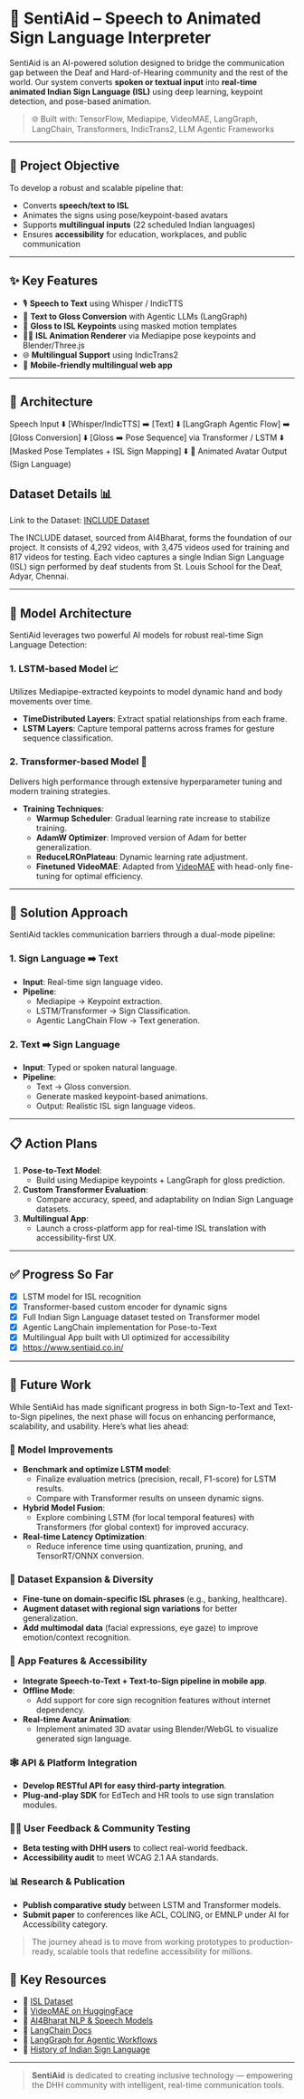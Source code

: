 # 🧠 SentiAid – Speech to Animated Sign Language Interpreter

SentiAid is an AI-powered solution designed to bridge the communication gap between the Deaf and Hard-of-Hearing community and the rest of the world. Our system converts **spoken or textual input** into **real-time animated Indian Sign Language (ISL)** using deep learning, keypoint detection, and pose-based animation.

> 🌐 Built with: TensorFlow, Mediapipe, VideoMAE, LangGraph, LangChain, Transformers, IndicTrans2, LLM Agentic Frameworks

---

## 🚀 Project Objective

To develop a robust and scalable pipeline that:
- Converts **speech/text to ISL**
- Animates the signs using pose/keypoint-based avatars
- Supports **multilingual inputs** (22 scheduled Indian languages)
- Ensures **accessibility** for education, workplaces, and public communication

---

## ✨ Key Features

- 🎙️ **Speech to Text** using Whisper / IndicTTS
- 📝 **Text to Gloss Conversion** with Agentic LLMs (LangGraph)
- 🔁 **Gloss to ISL Keypoints** using masked motion templates
- 🧍‍♂️ **ISL Animation Renderer** via Mediapipe pose keypoints and Blender/Three.js
- 🌐 **Multilingual Support** using IndicTrans2
- 📱 **Mobile-friendly multilingual web app**

---

## 🧠 Architecture


Speech Input
   ⬇️
[Whisper/IndicTTS] ➡️ [Text]
   ⬇️
[LangGraph Agentic Flow] ➡️ [Gloss Conversion]
   ⬇️
[Gloss ➡️ Pose Sequence] via Transformer / LSTM
   ⬇️
[Masked Pose Templates + ISL Sign Mapping]
   ⬇️
🎥 Animated Avatar Output (Sign Language)

## Dataset Details 📊
Link to the Dataset: [INCLUDE Dataset](https://zenodo.org/records/4010759)

The INCLUDE dataset, sourced from AI4Bharat, forms the foundation of our project. It consists of 4,292 videos, with 3,475 videos used for training and 817 videos for testing. Each video captures a single Indian Sign Language (ISL) sign performed by deaf students from St. Louis School for the Deaf, Adyar, Chennai.


---

## 🧠 Model Architecture

SentiAid leverages two powerful AI models for robust real-time Sign Language Detection:

### 1. LSTM-based Model 📈
Utilizes Mediapipe-extracted keypoints to model dynamic hand and body movements over time.

- **TimeDistributed Layers**: Extract spatial relationships from each frame.
- **LSTM Layers**: Capture temporal patterns across frames for gesture sequence classification.

### 2. Transformer-based Model 🔄
Delivers high performance through extensive hyperparameter tuning and modern training strategies.

- **Training Techniques**:
  - **Warmup Scheduler**: Gradual learning rate increase to stabilize training.
  - **AdamW Optimizer**: Improved version of Adam for better generalization.
  - **ReduceLROnPlateau**: Dynamic learning rate adjustment.
  - **Finetuned VideoMAE**: Adapted from [VideoMAE](https://arxiv.org/abs/2203.12602) with head-only fine-tuning for optimal efficiency.

---

## 🎯 Solution Approach

SentiAid tackles communication barriers through a dual-mode pipeline:

### 1. Sign Language ➡️ Text
- **Input**: Real-time sign language video.
- **Pipeline**:
  - Mediapipe → Keypoint extraction.
  - LSTM/Transformer → Sign Classification.
  - Agentic LangChain Flow → Text generation.

### 2. Text ➡️ Sign Language
- **Input**: Typed or spoken natural language.
- **Pipeline**:
  - Text → Gloss conversion.
  - Generate masked keypoint-based animations.
  - Output: Realistic ISL sign language videos.

---

## 📋 Action Plans

1. **Pose-to-Text Model**:
   - Build using Mediapipe keypoints + LangGraph for gloss prediction.
2. **Custom Transformer Evaluation**:
   - Compare accuracy, speed, and adaptability on Indian Sign Language datasets.
3. **Multilingual App**:
   - Launch a cross-platform app for real-time ISL translation with accessibility-first UX.

---

## ✅ Progress So Far

- [x] LSTM model for ISL recognition
- [x] Transformer-based custom encoder for dynamic signs
- [x] Full Indian Sign Language dataset tested on Transformer model
- [x] Agentic LangChain implementation for Pose-to-Text
- [x] Multilingual App built with UI optimized for accessibility
- [x] https://www.sentiaid.co.in/

---
## 🚀 Future Work

While SentiAid has made significant progress in both Sign-to-Text and Text-to-Sign pipelines, the next phase will focus on enhancing performance, scalability, and usability. Here’s what lies ahead:

### 🧠 Model Improvements
- **Benchmark and optimize LSTM model**:
  - Finalize evaluation metrics (precision, recall, F1-score) for LSTM results.
  - Compare with Transformer results on unseen dynamic signs.
- **Hybrid Model Fusion**:
  - Explore combining LSTM (for local temporal features) with Transformers (for global context) for improved accuracy.
- **Real-time Latency Optimization**:
  - Reduce inference time using quantization, pruning, and TensorRT/ONNX conversion.

### 🧾 Dataset Expansion & Diversity
- **Fine-tune on domain-specific ISL phrases** (e.g., banking, healthcare).
- **Augment dataset with regional sign variations** for better generalization.
- **Add multimodal data** (facial expressions, eye gaze) to improve emotion/context recognition.

### 📱 App Features & Accessibility
- **Integrate Speech-to-Text + Text-to-Sign pipeline in mobile app**.
- **Offline Mode**:
  - Add support for core sign recognition features without internet dependency.
- **Real-time Avatar Animation**:
  - Implement animated 3D avatar using Blender/WebGL to visualize generated sign language.

### 🕸️ API & Platform Integration
- **Develop RESTful API for easy third-party integration**.
- **Plug-and-play SDK** for EdTech and HR tools to use sign translation modules.

### 🧑‍🏫 User Feedback & Community Testing
- **Beta testing with DHH users** to collect real-world feedback.
- **Accessibility audit** to meet WCAG 2.1 AA standards.

### 📊 Research & Publication
- **Publish comparative study** between LSTM and Transformer models.
- **Submit paper** to conferences like ACL, COLING, or EMNLP under AI for Accessibility category.

> The journey ahead is to move from working prototypes to production-ready, scalable tools that redefine accessibility for millions.


## 🔗 Key Resources

- 🔬 [ISL Dataset](https://zenodo.org/records/4010759)
- 📘 [VideoMAE on HuggingFace](https://huggingface.co/MCG-NJU/videomae-base)
- 🔗 [AI4Bharat NLP & Speech Models](https://huggingface.co/ai4bharat)
- 🔧 [LangChain Docs](https://python.langchain.com/docs/get_started/introduction)
- 🧬 [LangGraph for Agentic Workflows](https://python.langchain.com/docs/langgraph/)
- 🧏 [History of Indian Sign Language](https://islrtc.nic.in/history-0)

---

> **SentiAid** is dedicated to creating inclusive technology — empowering the DHH community with intelligent, real-time communication tools.

